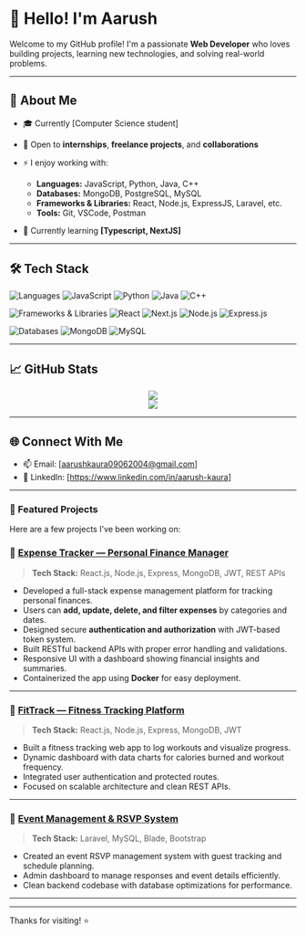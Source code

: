 # 👋 Hello! I'm Aarush

Welcome to my GitHub profile! I'm a passionate **Web Developer** who loves building projects, learning new technologies, and solving real-world problems.

---

## 🚀 About Me

- 🎓 Currently [Computer Science student]
- 💼 Open to **internships**, **freelance projects**, and **collaborations**
- ⚡ I enjoy working with:
  - **Languages:**  JavaScript, Python, Java, C++
  - **Databases:** MongoDB, PostgreSQL, MySQL
  - **Frameworks & Libraries:** React, Node.js, ExpressJS, Laravel, etc.
  - **Tools:**  Git, VSCode, Postman
    
- 🧠 Currently learning **[Typescript, NextJS]**

---

## 🛠️ Tech Stack

![Languages](https://img.shields.io/badge/-Languages-black?style=flat-square)
![JavaScript](https://img.shields.io/badge/-JavaScript-F7DF1E?style=flat-square&logo=javascript&logoColor=black)
![Python](https://img.shields.io/badge/-Python-3776AB?style=flat-square&logo=python&logoColor=white)
![Java](https://img.shields.io/badge/-Java-007396?style=flat-square&logo=java&logoColor=white)
![C++](https://img.shields.io/badge/-C++-00599C?style=flat-square&logo=cplusplus&logoColor=white)

![Frameworks & Libraries](https://img.shields.io/badge/-Frameworks%20&%20Libraries-black?style=flat-square)
![React](https://img.shields.io/badge/-React-20232A?style=flat-square&logo=react)
![Next.js](https://img.shields.io/badge/-Next.js-000000?style=flat-square&logo=nextdotjs&logoColor=white)
![Node.js](https://img.shields.io/badge/-Node.js-339933?style=flat-square&logo=nodedotjs&logoColor=white)
![Express.js](https://img.shields.io/badge/-Express.js-000000?style=flat-square&logo=express&logoColor=white)

![Databases](https://img.shields.io/badge/-Databases-black?style=flat-square)
![MongoDB](https://img.shields.io/badge/-MongoDB-47A248?style=flat-square&logo=mongodb&logoColor=white)
![MySQL](https://img.shields.io/badge/-MySQL-4479A1?style=flat-square&logo=mysql&logoColor=white)

---

## 📈 GitHub Stats

<p align="center">
  <img src="https://github-readme-stats.vercel.app/api?username=YourGitHubUsername&show_icons=true&theme=github_dark" />
  <br>
  <img src="https://github-readme-streak-stats.herokuapp.com/?user=YourGitHubUsername&theme=github-dark&hide_border=true" />
</p>

---

## 🌐 Connect With Me

- 📫 Email: [aarushkaura09062004@gmail.com]
- 💼 LinkedIn: [https://www.linkedin.com/in/aarush-kaura]

---

### 🚀 Featured Projects
Here are a few projects I've been working on:

### 🔗 [Expense Tracker — Personal Finance Manager](https://github.com/Aarush85/expense-tracker)
> **Tech Stack:** React.js, Node.js, Express, MongoDB, JWT, REST APIs  
- Developed a full-stack expense management platform for tracking personal finances.
- Users can **add, update, delete, and filter expenses** by categories and dates.
- Designed secure **authentication and authorization** with JWT-based token system.
- Built RESTful backend APIs with proper error handling and validations.
- Responsive UI with a dashboard showing financial insights and summaries.
- Containerized the app using **Docker** for easy deployment.

---

### 🔗 [FitTrack — Fitness Tracking Platform](https://github.com/Aarush85/fittrack)
> **Tech Stack:** React.js, Node.js, Express, MongoDB, JWT  
- Built a fitness tracking web app to log workouts and visualize progress.
- Dynamic dashboard with data charts for calories burned and workout frequency.
- Integrated user authentication and protected routes.
- Focused on scalable architecture and clean REST APIs.

---

### 🔗 [Event Management & RSVP System](https://github.com/Aarush85/event-management-system-with-RSVP-tracking)
> **Tech Stack:** Laravel, MySQL, Blade, Bootstrap  
- Created an event RSVP management system with guest tracking and schedule planning.
- Admin dashboard to manage responses and event details efficiently.
- Clean backend codebase with database optimizations for performance.
  
---


---

Thanks for visiting! ⭐️
